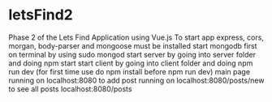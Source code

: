# letsFind2
Phase 2 of the Lets Find Application using Vue.js
To start app express, cors, morgan, body-parser and mongoose must be installed
start mongodb first on terminal by using sudo mongod
start server by going into server folder and doing npm start
start client by going into client folder and doing npm run dev (for first time use do npm install before npm run dev)
main page running on localhost:8080
to add post running on localhost:8080/posts/new
to see all posts localhost:8080/posts
